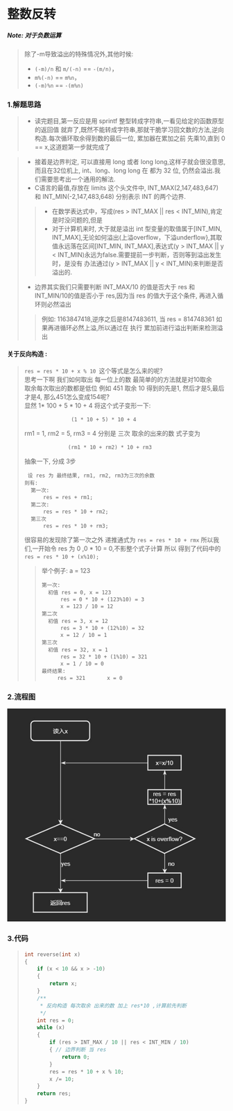 # 整数反转
##### Note: 对于负数运算
>除了-m导致溢出的特殊情况外,其他时候:  
> -    `(-m)/n` 和 `m/(-n)` == `-(m/n)`，
> -    `m%(-n)` ==  `m%n`，
> -    `(-m)%n` == `-(m%n)`

### 1.解题思路
>+   读完题目,第一反应是用 sprintf 整型转成字符串,一看见给定的函数原型的返回值  就弃了,既然不能转成字符串,那就干脆学习回文数的方法,逆向构造.每次循环取余得到数的最后一位, 累加器在累加之前 先乘10,直到 0 == x,这道题第一步就完成了
            
>+   接着是边界判定, 可以直接用 long 或者 long long,这样子就会很没意思,而且在32位机上, int、long、long long 在 都为 32 位, 仍然会溢出.我们需要思考出一个通用的解法.
>+   C语言的最值,存放在 limits 这个头文件中, INT_MAX(2,147,483,647) 和 INT_MIN(-2,147,483,648) 分别表示 INT 的两个边界.
>>+    在数学表达式中，写成(res > INT_MAX || res < INT_MIN),肯定是时没问题的,但是
>>+    对于计算机来时, 大于就是溢出 int 型变量的取值属于[INT_MIN, INT_MAX],无论如何溢出(上溢overflow，下溢underflow},其取值永远落在区间[INT_MIN, INT_MAX],表达式(y > INT_MAX || y < INT_MIN)永远为false.需要提前一步判断，否则等到溢出发生时，是没有
    办法通过(y > INT_MAX || y < INT_MIN)来判断是否溢出的.
>+  边界其实我们只需要判断 INT_MAX/10 的值是否大于 res 和 INT_MIN/10的值是否小于 res,因为当 res 的值大于这个条件, 再进入循环则必然溢出
>> 例如:
    1163847418,逆序之后是8147483611, 当 res = 814748361 如果再进循环必然上溢,所以通过在 执行 累加前进行溢出判断来检测溢出

#### 关于反向构造 :  
> ```res = res * 10 + x % 10 ```这个等式是怎么来的呢?  
> 思考一下啊 我们如何取出 每一位上的数 最简单的的方法就是对10取余  
> 取余每次取出的数都是低位 例如 451 取余 10 得到的先是1, 然后才是5,最后才是4, 那么451怎么变成154呢?  
> 显然 1* 100 + 5 * 10 + 4 将这个式子变形一下:  
> ```  
>                (1 * 10 + 5) * 10 + 4  
> ```
> rm1 = 1, rm2 = 5, rm3 = 4 分别是 三次 取余的出来的数 
> 式子变为
> ```
>               (rm1 * 10 + rm2) * 10 + rm3 
> ```
> 抽象一下, 分成 3步
> ``` 
>  设 res 为 最终结果, rm1, rm2, rm3为三次的余数
> 则有:
>   第一次:
>       res = res + rm1;
>   第二次:
>       res = res * 10 + rm2;
>   第三次
>       res = res * 10 + rm3;
> ```
> 很容易的发现除了第一次之外 递推通式为 ```res = res * 10 + rmx``` 所以我们,一开始令 res 为 0 ,0 * 10 = 0,不影整个式子计算
> 所以 得到了代码中的 ``` res = res * 10 + (x%10);```
>> 举个例子: a = 123
>> ```
>> 第一次:
>>   初值 res = 0, x = 123
>>       res = 0 * 10 + (123%10) = 3
>>       x = 123 / 10 = 12
>> 第二次
>>   初值 res = 3, x = 12
>>       res = 3 * 10 + (12%10) = 32
>>       x = 12 / 10 = 1
>> 第三次
>>   初值 res = 32, x = 1
>>       res = 32 * 10 + (1%10) = 321
>>       x = 1 / 10 = 0
>> 最终结果:
>>      res = 321       x = 0
>> ```
> 
    

### 2.流程图
![alt 属性文本](flow7.jpg)
<!-- ```flow
st=>start: 开始
cond1=>condition: res > MAX
cond2=>condition: x == 0
op1=>operation: res = 0
op3=>operation: res = res / 10
op2=>operation: res = res * 10 + res % 10
e=>end: 返回res

st->cond2
cond2(yes)->e
cond2(no)->cond1
cond1(no)->op2(right)->op3(right)->cond2
cond1(yes)->op1(left)->e
``` -->
### 3.代码
> ```c
> int reverse(int x)
> {
>     if (x < 10 && x > -10)
>     {
>         return x;
>     }
>     /**
>      * 反向构造 每次取余 出来的数 加上 res*10 ,计算前先判断
>      */
>     int res = 0;
>     while (x)
>     {
>         if (res > INT_MAX / 10 || res < INT_MIN / 10)
>         { // 边界判断 当 res
>             return 0;
>         }
>         res = res * 10 + x % 10;
>         x /= 10;
>     }
>     return res;
> }
> ```
